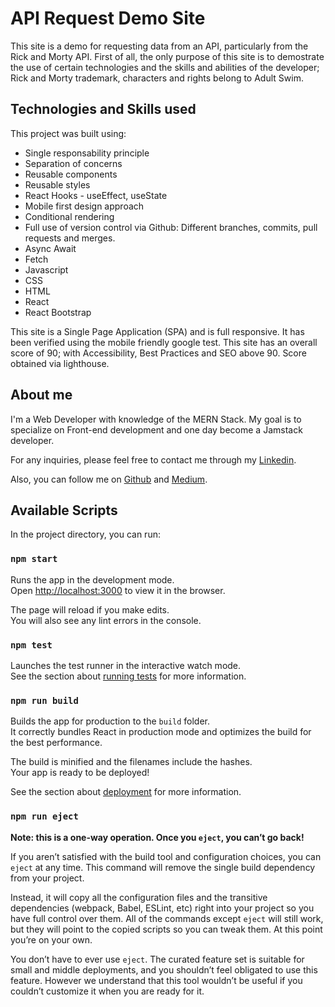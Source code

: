 # API Request Demo Site

This site is a demo  for requesting data from an API, particularly from the Rick and Morty API. First of all, the only purpose of this site is to demostrate the use of certain technologies and the skills and abilities of the developer; Rick and Morty trademark, characters and rights belong to Adult Swim.

## Technologies and Skills used

This project was built using:

- Single responsability principle
- Separation of concerns
- Reusable components
- Reusable styles
- React Hooks - useEffect, useState
- Mobile first design approach
- Conditional rendering
- Full use of version control via Github: Different branches, commits, pull requests and merges.
- Async Await
- Fetch
- Javascript
- CSS
- HTML
- React
- React Bootstrap

This site is a Single Page Application (SPA) and is full responsive. It has been verified using the mobile friendly google test.
This site has an overall score of 90; with Accessibility, Best Practices and SEO above 90. Score obtained via lighthouse.

## About me

I'm a Web Developer with knowledge of the MERN Stack. My goal is to specialize on Front-end development and one day become a Jamstack developer.

For any inquiries, please feel free to contact me through my [Linkedin](https://www.linkedin.com/in/lslozano/).

Also, you can follow me on [Github](https://github.com/lslozano) and [Medium](https://medium.com/@lslozano).

## Available Scripts

In the project directory, you can run:

### `npm start`

Runs the app in the development mode.<br />
Open [http://localhost:3000](http://localhost:3000) to view it in the browser.

The page will reload if you make edits.<br />
You will also see any lint errors in the console.

### `npm test`

Launches the test runner in the interactive watch mode.<br />
See the section about [running tests](https://facebook.github.io/create-react-app/docs/running-tests) for more information.

### `npm run build`

Builds the app for production to the `build` folder.<br />
It correctly bundles React in production mode and optimizes the build for the best performance.

The build is minified and the filenames include the hashes.<br />
Your app is ready to be deployed!

See the section about [deployment](https://facebook.github.io/create-react-app/docs/deployment) for more information.

### `npm run eject`

**Note: this is a one-way operation. Once you `eject`, you can’t go back!**

If you aren’t satisfied with the build tool and configuration choices, you can `eject` at any time. This command will remove the single build dependency from your project.

Instead, it will copy all the configuration files and the transitive dependencies (webpack, Babel, ESLint, etc) right into your project so you have full control over them. All of the commands except `eject` will still work, but they will point to the copied scripts so you can tweak them. At this point you’re on your own.

You don’t have to ever use `eject`. The curated feature set is suitable for small and middle deployments, and you shouldn’t feel obligated to use this feature. However we understand that this tool wouldn’t be useful if you couldn’t customize it when you are ready for it.
